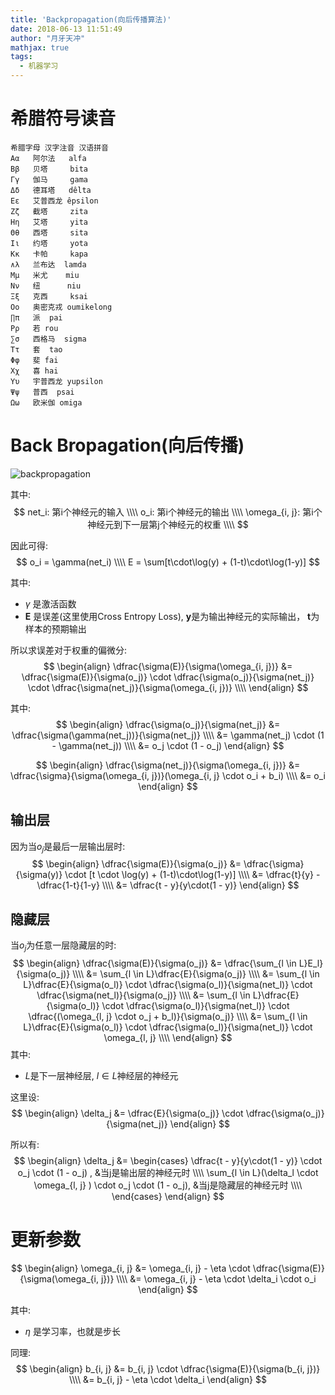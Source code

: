```yaml
---
title: 'Backpropagation(向后传播算法)'
date: 2018-06-13 11:51:49
author: "月牙天冲"
mathjax: true
tags:
  - 机器学习
---
```



# 希腊符号读音
```
希腊字母 汉字注音 汉语拼音
Αα   阿尔法   alfa
Ββ   贝塔     bita
Γγ   伽马     gama
Δδ   德耳塔   dêlta
Εε   艾普西龙 êpsilon
Ζζ   截塔     zita
Ηη   艾塔     yita
Θθ   西塔     sita
Ιι   约塔     yota
Κκ   卡帕     kapa
∧λ   兰布达  lamda
Μμ   米尤    miu
Νν   纽      niu
Ξξ   克西     ksai
Οο   奥密克戎 oumikelong
∏π   派  pai
Ρρ   若 rou
∑σ   西格马  sigma
Ττ   套  tao
Φφ   斐 fai
Χχ   喜 hai
Υυ   宇普西龙 yupsilon
Ψψ   普西  psai
Ωω   欧米伽 omiga
```
# Back Bropagation(向后传播)
![backpropagation](backpropagation2.png)

其中:
$$
net_i: 第i个神经元的输入 \\\\
o_i: 第i个神经元的输出  \\\\
\omega_{i, j}: 第i个神经元到下一层第j个神经元的权重 \\\\
$$

因此可得:
$$
o_i = \gamma(net_i) \\\\
E = \sum[t\cdot\log(y) + (1-t)\cdot\log(1-y)]
$$

其中:
 - $\gamma$ 是激活函数
 - **E** 是误差(这里使用Cross Entropy Loss), **y**是为输出神经元的实际输出， **t**为样本的预期输出

所以求误差对于权重的偏微分:
$$
\begin{align}
\dfrac{\sigma(E)}{\sigma(\omega_{i, j})} &= \dfrac{\sigma(E)}{\sigma(o_j)} \cdot \dfrac{\sigma(o_j)}{\sigma(net_j)} \cdot \dfrac{\sigma(net_j)}{\sigma(\omega_{i, j})} \\\\
\end{align}
$$

其中:
$$
\begin{align}
\dfrac{\sigma(o_j)}{\sigma(net_j)} &= \dfrac{\sigma(\gamma(net_j))}{\sigma(net_j)}  \\\\
&= \gamma(net_j) \cdot (1 - \gamma(net_j)) \\\\
&= o_j \cdot (1 - o_j)
\end{align}
$$


$$
\begin{align}
\dfrac{\sigma(net_j)}{\sigma(\omega_{i, j})} &= \dfrac{\sigma}{\sigma(\omega_{i, j})}(\omega_{i, j} \cdot o_i + b_i) \\\\
&= o_i
\end{align}
$$


## 输出层
因为当$o_j$是最后一层输出层时:
$$
\begin{align}
\dfrac{\sigma(E)}{\sigma(o_j)} &= \dfrac{\sigma}{\sigma(y)} \cdot [t \cdot \log(y) + (1-t)\cdot\log(1-y)] \\\\
&= \dfrac{t}{y} - \dfrac{1-t}{1-y} \\\\
&= \dfrac{t - y}{y\cdot(1 - y)}
\end{align}
$$



## 隐藏层
当$o_j$为任意一层隐藏层的时:
$$
\begin{align}
\dfrac{\sigma(E)}{\sigma(o_j)} &= \dfrac{\sum_{l \in L}E_l}{\sigma(o_j)} \\\\
&= \sum_{l \in L}\dfrac{E}{\sigma(o_j)} \\\\
&= \sum_{l \in L}\dfrac{E}{\sigma(o_l)} \cdot \dfrac{\sigma(o_l)}{\sigma(net_l)} \cdot \dfrac{\sigma(net_l)}{\sigma(o_j)} \\\\
&= \sum_{l \in L}\dfrac{E}{\sigma(o_l)} \cdot \dfrac{\sigma(o_l)}{\sigma(net_l)} \cdot \dfrac{(\omega_{l, j} \cdot o_j + b_l)}{\sigma(o_j)} \\\\
&= \sum_{l \in L}\dfrac{E}{\sigma(o_l)} \cdot \dfrac{\sigma(o_l)}{\sigma(net_l)} \cdot \omega_{l, j} \\\\
\end{align}
$$
其中:
  - $L$是下一层神经层, $l \in L$神经层的神经元

这里设:
$$
\begin{align}
\delta_j &= \dfrac{E}{\sigma(o_j)} \cdot \dfrac{\sigma(o_j)}{\sigma(net_j)}
\end{align}
$$

所以有:
$$
\begin{align}
\delta_j &=
\begin{cases}
\dfrac{t - y}{y\cdot(1 - y)} \cdot o_j \cdot (1 - o_j) , &当j是输出层的神经元时 \\\\
\sum_{l \in L}(\delta_l \cdot \omega_{l, j} ) \cdot o_j \cdot (1 - o_j), &当j是隐藏层的神经元时  \\\\
\end{cases}
\end{align}
$$


# 更新参数
$$
\begin{align}
\omega_{i, j} &= \omega_{i, j} - \eta \cdot \dfrac{\sigma(E)}{\sigma(\omega_{i, j})} \\\\
&= \omega_{i, j} - \eta \cdot \delta_i \cdot o_i
\end{align}
$$

其中:
  - $\eta$  是学习率，也就是步长

同理:
$$
\begin{align}
b_{i, j} &=  b_{i, j} \cdot \dfrac{\sigma(E)}{\sigma(b_{i, j})} \\\\
&= b_{i, j} - \eta \cdot \delta_i
\end{align}
$$
